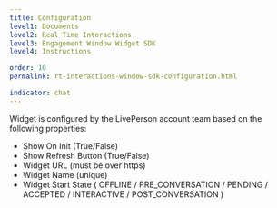 ```yaml
---
title: Configuration
level1: Documents
level2: Real Time Interactions
level3: Engagement Window Widget SDK
level4: Instructions

order: 10
permalink: rt-interactions-window-sdk-configuration.html

indicator: chat
---
```


Widget is configured by the LivePerson account team based on the following properties:

  - Show On Init (True/False)
  - Show Refresh Button (True/False)
  - Widget URL (must be over https)
  - Widget Name (unique)
  - Widget Start State ( OFFLINE / PRE_CONVERSATION / PENDING / ACCEPTED / INTERACTIVE / POST_CONVERSATION )
